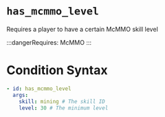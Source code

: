 # `has_mcmmo_level`

Requires a player to have a certain McMMO skill level

:::dangerRequires:
McMMO
:::

# Condition Syntax
```yaml
- id: has_mcmmo_level
  args:
    skill: mining # The skill ID
    level: 30 # The minimum level
```
